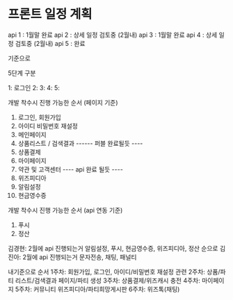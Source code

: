 # 프론트 일정 계획
api 1 : 1월말 완료
api 2 : 상세 일정 검토중 (2월내)
api 3 : 1월말 완료
api 4 : 상세 일정 검토중 (2월내)
api 5 : 완료

기준으로 

5단계 구분

1: 로그인
2: 
3: 
4: 
5: 

개발 착수시 진행 가능한 순서 (페이지 기준)
1. 로그인, 회원가입
2. 아이디 비밀번호 재설정
3. 메인페이지
4. 상품리스트 / 검색결과
------ 퍼블 완료될듯 ----
5. 상품결제
6. 마이페이지
7. 약관 및 고객센터
---- api 완료 될듯 ----
8. 위즈피디아
9. 알림설정
10. 현금영수증

개발 착수시 진행 가능한 순서 (api 연동 기준)
1. 푸시
2. 정산


김경현: 2월에 api 진행되는거 알림설정, 푸시, 현금영수증, 위즈피디아, 정산 순으로
김진아: 2월에 api 진행되는거 문자전송, 채팅, 패널티

내기준으로 순서
1주차: 회원가입, 로그인, 아이디/비밀번호 재설정 관련
2주차: 상품/파티 리스트/검색결과 페이지/파티 생성
3주차: 상품결제/위즈캐시 충전
4주차: 마이페이지
5주차: 커뮤니티 위즈피디아/파티희망게시판
6주차: 위즈톡(채팅)



